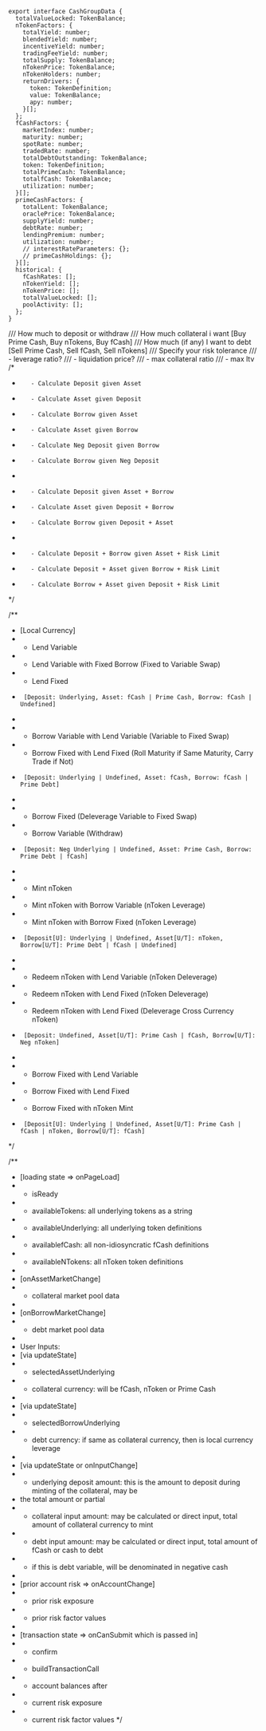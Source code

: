 
```
export interface CashGroupData {
  totalValueLocked: TokenBalance;
  nTokenFactors: {
    totalYield: number;
    blendedYield: number;
    incentiveYield: number;
    tradingFeeYield: number;
    totalSupply: TokenBalance;
    nTokenPrice: TokenBalance;
    nTokenHolders: number;
    returnDrivers: {
      token: TokenDefinition;
      value: TokenBalance;
      apy: number;
    }[];
  };
  fCashFactors: {
    marketIndex: number;
    maturity: number;
    spotRate: number;
    tradedRate: number;
    totalDebtOutstanding: TokenBalance;
    token: TokenDefinition;
    totalPrimeCash: TokenBalance;
    totalfCash: TokenBalance;
    utilization: number;
  }[];
  primeCashFactors: {
    totalLent: TokenBalance;
    oraclePrice: TokenBalance;
    supplyYield: number;
    debtRate: number;
    lendingPremium: number;
    utilization: number;
    // interestRateParameters: {};
    // primeCashHoldings: {};
  }[];
  historical: {
    fCashRates: [];
    nTokenYield: [];
    nTokenPrice: [];
    totalValueLocked: [];
    poolActivity: [];
  };
}
```

/// How much to deposit or withdraw
/// How much collateral i want [Buy Prime Cash, Buy nTokens, Buy fCash]
/// How much (if any) I want to debt [Sell Prime Cash, Sell fCash, Sell nTokens]
/// Specify your risk tolerance
///  - leverage ratio?
///  - liquidation price?
///  - max collateral ratio
///  - max ltv
/*
 *        - Calculate Deposit given Asset
 *        - Calculate Asset given Deposit
 *        - Calculate Borrow given Asset
 *        - Calculate Asset given Borrow
 *        - Calculate Neg Deposit given Borrow
 *        - Calculate Borrow given Neg Deposit
 *
 *        - Calculate Deposit given Asset + Borrow
 *        - Calculate Asset given Deposit + Borrow
 *        - Calculate Borrow given Deposit + Asset
 *
 *        - Calculate Deposit + Borrow given Asset + Risk Limit
 *        - Calculate Deposit + Asset given Borrow + Risk Limit
 *        - Calculate Borrow + Asset given Deposit + Risk Limit
 */

/**
 * [Local Currency]
 * - Lend Variable
 * - Lend Variable with Fixed Borrow (Fixed to Variable Swap)
 * - Lend Fixed
 *      [Deposit: Underlying, Asset: fCash | Prime Cash, Borrow: fCash | Undefined]
 *
 * - Borrow Variable with Lend Variable (Variable to Fixed Swap)
 * - Borrow Fixed with Lend Fixed (Roll Maturity if Same Maturity, Carry Trade if Not)
 *      [Deposit: Underlying | Undefined, Asset: fCash, Borrow: fCash | Prime Debt]
 *
 * - Borrow Fixed (Deleverage Variable to Fixed Swap)
 * - Borrow Variable (Withdraw)
 *      [Deposit: Neg Underlying | Undefined, Asset: Prime Cash, Borrow: Prime Debt | fCash]
 *
 * - Mint nToken
 * - Mint nToken with Borrow Variable (nToken Leverage)
 * - Mint nToken with Borrow Fixed (nToken Leverage)
 *      [Deposit[U]: Underlying | Undefined, Asset[U/T]: nToken, Borrow[U/T]: Prime Debt | fCash | Undefined]
 *
 * - Redeem nToken with Lend Variable (nToken Deleverage)
 * - Redeem nToken with Lend Fixed (nToken Deleverage)
 * - Redeem nToken with Lend Fixed (Deleverage Cross Currency nToken)
 *      [Deposit: Undefined, Asset[U/T]: Prime Cash | fCash, Borrow[U/T]: Neg nToken]
 *
 * - Borrow Fixed with Lend Variable
 * - Borrow Fixed with Lend Fixed
 * - Borrow Fixed with nToken Mint
 *      [Deposit[U]: Underlying | Undefined, Asset[U/T]: Prime Cash | fCash | nToken, Borrow[U/T]: fCash]
 */

/**
 * [loading state => onPageLoad]
 *   - isReady
 *   - availableTokens: all underlying tokens as a string
 *   - availableUnderlying: all underlying token definitions
 *   - availablefCash: all non-idiosyncratic fCash definitions
 *   - availableNTokens: all nToken token definitions
 *
 * [onAssetMarketChange]
 * - collateral market pool data
 *
 * [onBorrowMarketChange]
 * - debt market pool data
 *
 * User Inputs:
 * [via updateState]
 * - selectedAssetUnderlying
 * - collateral currency: will be fCash, nToken or Prime Cash
 *
 * [via updateState]
 * - selectedBorrowUnderlying
 * - debt currency: if same as collateral currency, then is local currency leverage
 *
 * [via updateState or onInputChange]
 * - underlying deposit amount: this is the amount to deposit during minting of the collateral, may be
 *   the total amount or partial
 * - collateral input amount: may be calculated or direct input, total amount of collateral currency to mint
 * - debt input amount: may be calculated or direct input, total amount of fCash or cash to debt
 *    - if this is debt variable, will be denominated in negative cash
 *
 * [prior account risk => onAccountChange]
 *   - prior risk exposure
 *   - prior risk factor values
 *
 * [transaction state => onCanSubmit which is passed in]
 *   - confirm
 *   - buildTransactionCall
 *   - account balances after
 *   - current risk exposure
 *   - current risk factor values
 */
